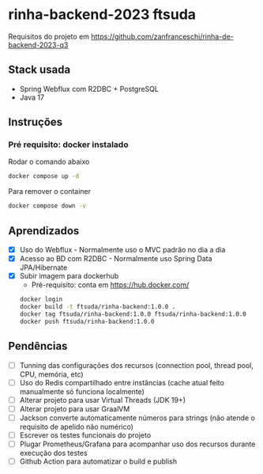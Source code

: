 # rinha-backend-2023 ftsuda

Requisitos do projeto em https://github.com/zanfranceschi/rinha-de-backend-2023-q3

## Stack usada

- Spring Webflux com R2DBC + PostgreSQL
- Java 17

## Instruções

### Pré requisito: docker instalado

Rodar o comando abaixo

```bash
docker compose up -d
```

Para remover o container

```bash
docker compose down -v
```

## Aprendizados

- [X] Uso do Webflux - Normalmente uso o MVC padrão no dia a dia
- [X] Acesso ao BD com R2DBC - Normalmente uso Spring Data JPA/Hibernate
- [X] Subir imagem para dockerhub
    - Pré-requisito: conta em https://hub.docker.com/
    ```bash
    docker login
    docker build -t ftsuda/rinha-backend:1.0.0 .
    docker tag ftsuda/rinha-backend:1.0.0 ftsuda/rinha-backend:1.0.0
    docker push ftsuda/rinha-backend:1.0.0
    ```

## Pendências

- [ ] Tunning das configurações dos recursos (connection pool, thread pool, CPU, memória, etc)
- [ ] Uso do Redis compartilhado entre instâncias (cache atual feito manualmente só funciona localmente)
- [ ] Alterar projeto para usar Virtual Threads (JDK 19+)
- [ ] Alterar projeto para usar GraalVM
- [ ] Jackson converte automaticamente números para strings (não atende o requisito de apelido não numérico)
- [ ] Escrever os testes funcionais do projeto
- [ ] Plugar Prometheus/Grafana para acompanhar uso dos recursos durante execução dos testes
- [ ] Github Action para automatizar o build e publish
